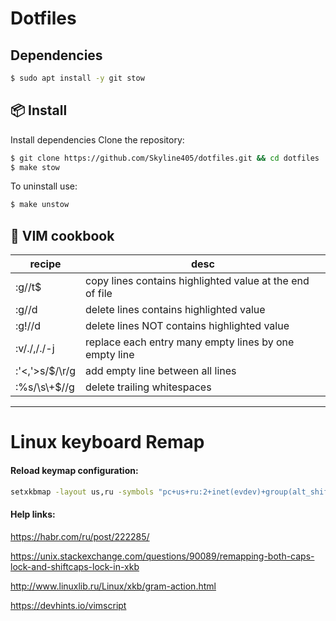 # Dotfiles

## Dependencies

```bash
$ sudo apt install -y git stow
```

## :package: Install

Install dependencies
Clone the repository:
```bash
$ git clone https://github.com/Skyline405/dotfiles.git && cd dotfiles
$ make stow
```

To uninstall use:
```bash
$ make unstow
```

## :blue_book: VIM cookbook

| recipe         | desc                                                     |
| ---            | ---                                                      |
| :g//t$         | copy lines contains highlighted value at the end of file |
| :g//d          | delete lines contains highlighted value                  |
| :g!//d         | delete lines NOT contains highlighted value              |
| :v/./,/./-j    | replace each entry many empty lines by one empty line    |
| :'<,'>s/$/\r/g | add empty line between all lines                         |
| :%s/\s\\+$//g   | delete trailing whitespaces                             |

---

# Linux keyboard Remap

#### Reload keymap configuration:

```bash
setxkbmap -layout us,ru -symbols "pc+us+ru:2+inet(evdev)+group(alt_shift_toggle)+terminate(ctrl_alt_bksp)+caps" -print | xkbcomp -I"$HOME/.config/xkb" - "${DISPLAY%%.*}"
```
#### Help links:

https://habr.com/ru/post/222285/

https://unix.stackexchange.com/questions/90089/remapping-both-caps-lock-and-shiftcaps-lock-in-xkb

http://www.linuxlib.ru/Linux/xkb/gram-action.html

https://devhints.io/vimscript

